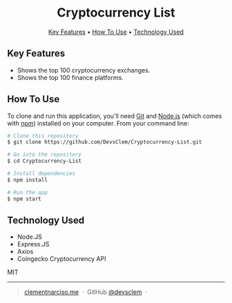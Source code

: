
<h1 align="center">Cryptocurrency List</h1>

<p align="center">
  <a href="#key-features">Key Features</a> •
  <a href="#how-to-use">How To Use</a> •
  <a href="#technology-used">Technology Used</a>
</p>

## Key Features

* Shows the top 100 cryptocurrency exchanges.
* Shows the top 100 finance platforms.


## How To Use

To clone and run this application, you'll need [Git](https://git-scm.com) and [Node.js](https://nodejs.org/en/download/) (which comes with [npm](http://npmjs.com)) installed on your computer. From your command line:

```bash
# Clone this repository
$ git clone https://github.com/DevsClem/Cryptocurrency-List.git

# Go into the repository
$ cd Cryptocurrency-List

# Install dependencies
$ npm install

# Run the app
$ npm start
```

## Technology Used

- Node.JS
- Express.JS
- Axios
- Coingecko Cryptocurrency API

MIT

---

> [clementnarciso.me](https://www.clementnarciso.me) &nbsp;&middot;&nbsp;
> GitHub [@devsclem](https://github.com/devsclem) &nbsp;&middot;&nbsp;
